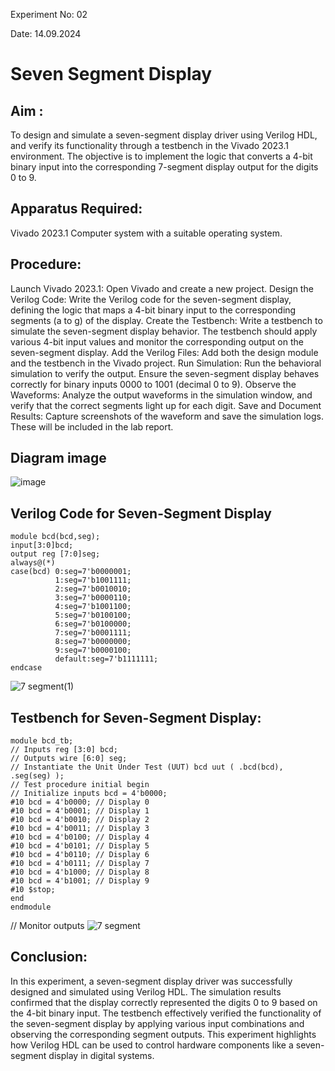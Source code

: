 Experiment No: 02

Date: 14.09.2024

# Seven Segment Display
## Aim :
To design and simulate a seven-segment display driver using Verilog HDL, and verify its functionality through a testbench in the Vivado 2023.1 environment. The objective is to implement the logic that converts a 4-bit binary input into the corresponding 7-segment display output for the digits 0 to 9.

## Apparatus Required:
Vivado 2023.1 Computer system with a suitable operating system.

## Procedure:
Launch Vivado 2023.1:
Open Vivado and create a new project. Design the Verilog Code:
Write the Verilog code for the seven-segment display, defining the logic that maps a 4-bit binary input to the corresponding segments (a to g) of the display. Create the Testbench:
Write a testbench to simulate the seven-segment display behavior. The testbench should apply various 4-bit input values and monitor the corresponding output on the seven-segment display. Add the Verilog Files:
Add both the design module and the testbench in the Vivado project. Run Simulation:
Run the behavioral simulation to verify the output. Ensure the seven-segment display behaves correctly for binary inputs 0000 to 1001 (decimal 0 to 9). Observe the Waveforms:
Analyze the output waveforms in the simulation window, and verify that the correct segments light up for each digit. Save and Document Results:
Capture screenshots of the waveform and save the simulation logs. These will be included in the lab report.

## Diagram image
![image](https://github.com/user-attachments/assets/1ec6bbe4-8fe1-4a67-aa18-1ba890cb5d53)

## Verilog Code for Seven-Segment Display
```
module bcd(bcd,seg); 
input[3:0]bcd;
output reg [7:0]seg;
always@(*) 
case(bcd) 0:seg=7'b0000001;
          1:seg=7'b1001111;
          2:seg=7'b0010010; 
          3:seg=7'b0000110; 
          4:seg=7'b1001100;
          5:seg=7'b0100100;
          6:seg=7'b0100000;
          7:seg=7'b0001111;
          8:seg=7'b0000000;
          9:seg=7'b0000100; 
          default:seg=7'b1111111;
endcase
```
![7 segment(1)](https://github.com/user-attachments/assets/20e0fb49-9592-441f-b441-beb9d4e64c8e)
## Testbench for Seven-Segment Display:
```
module bcd_tb; 
// Inputs reg [3:0] bcd;
// Outputs wire [6:0] seg;
// Instantiate the Unit Under Test (UUT) bcd uut ( .bcd(bcd), .seg(seg) );
// Test procedure initial begin 
// Initialize inputs bcd = 4'b0000;
#10 bcd = 4'b0000; // Display 0
#10 bcd = 4'b0001; // Display 1
#10 bcd = 4'b0010; // Display 2
#10 bcd = 4'b0011; // Display 3
#10 bcd = 4'b0100; // Display 4
#10 bcd = 4'b0101; // Display 5
#10 bcd = 4'b0110; // Display 6
#10 bcd = 4'b0111; // Display 7
#10 bcd = 4'b1000; // Display 8
#10 bcd = 4'b1001; // Display 9
#10 $stop;
end
endmodule
```
// Monitor outputs
![7 segment](https://github.com/user-attachments/assets/db831b50-9dc4-41e4-84ca-56cfcce661d9)
## Conclusion:
In this experiment, a seven-segment display driver was successfully designed and simulated using Verilog HDL. The simulation results confirmed that the display correctly represented the digits 0 to 9 based on the 4-bit binary input. The testbench effectively verified the functionality of the seven-segment display by applying various input combinations and observing the corresponding segment outputs. This experiment highlights how Verilog HDL can be used to control hardware components like a seven-segment display in digital systems.
